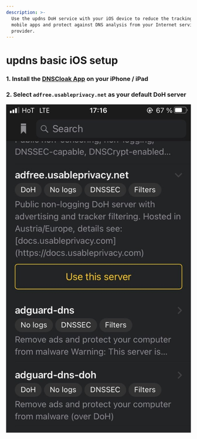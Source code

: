 ```yaml
---
description: >-
  Use the updns DoH service with your iOS device to reduce the tracking of your
  mobile apps and protect against DNS analysis from your Internet service
  provider.
---
```


# updns basic iOS setup

### 1. Install the [DNSCloak App](https://apps.apple.com/us/app/dnscloak-secure-dns-client/id1452162351) on your iPhone / iPad

### 2. Select `adfree.usableprivacy.net` as your default DoH server

![](../../.gitbook/assets/image.png)



